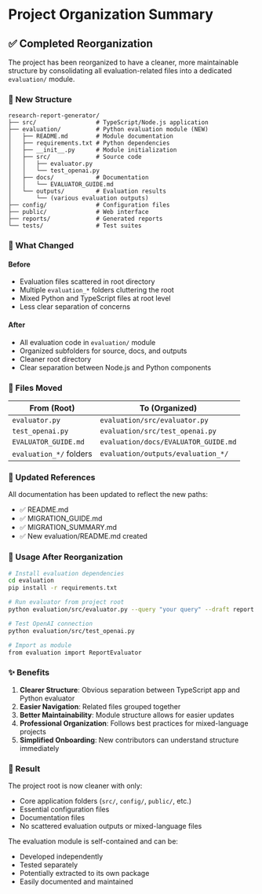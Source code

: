 # Project Organization Summary

## ✅ Completed Reorganization

The project has been reorganized to have a cleaner, more maintainable structure by consolidating all evaluation-related files into a dedicated `evaluation/` module.

### 📂 New Structure

```
research-report-generator/
├── src/                 # TypeScript/Node.js application
├── evaluation/          # Python evaluation module (NEW)
│   ├── README.md        # Module documentation
│   ├── requirements.txt # Python dependencies
│   ├── __init__.py      # Module initialization
│   ├── src/             # Source code
│   │   ├── evaluator.py
│   │   └── test_openai.py
│   ├── docs/            # Documentation
│   │   └── EVALUATOR_GUIDE.md
│   └── outputs/         # Evaluation results
│       └── (various evaluation outputs)
├── config/              # Configuration files
├── public/              # Web interface
├── reports/             # Generated reports
└── tests/               # Test suites
```

### 🔄 What Changed

#### Before
- Evaluation files scattered in root directory
- Multiple `evaluation_*` folders cluttering the root
- Mixed Python and TypeScript files at root level
- Less clear separation of concerns

#### After
- All evaluation code in `evaluation/` module
- Organized subfolders for source, docs, and outputs
- Cleaner root directory
- Clear separation between Node.js and Python components

### 📁 Files Moved

| From (Root) | To (Organized) |
|------------|----------------|
| `evaluator.py` | `evaluation/src/evaluator.py` |
| `test_openai.py` | `evaluation/src/test_openai.py` |
| `EVALUATOR_GUIDE.md` | `evaluation/docs/EVALUATOR_GUIDE.md` |
| `evaluation_*/` folders | `evaluation/outputs/evaluation_*/` |

### 📝 Updated References

All documentation has been updated to reflect the new paths:
- ✅ README.md
- ✅ MIGRATION_GUIDE.md
- ✅ MIGRATION_SUMMARY.md
- ✅ New evaluation/README.md created

### 🚀 Usage After Reorganization

```bash
# Install evaluation dependencies
cd evaluation
pip install -r requirements.txt

# Run evaluator from project root
python evaluation/src/evaluator.py --query "your query" --draft report.md --out evaluation/outputs/results

# Test OpenAI connection
python evaluation/src/test_openai.py

# Import as module
from evaluation import ReportEvaluator
```

### ✨ Benefits

1. **Clearer Structure**: Obvious separation between TypeScript app and Python evaluator
2. **Easier Navigation**: Related files grouped together
3. **Better Maintainability**: Module structure allows for easier updates
4. **Professional Organization**: Follows best practices for mixed-language projects
5. **Simplified Onboarding**: New contributors can understand structure immediately

### 🎯 Result

The project root is now cleaner with only:
- Core application folders (`src/`, `config/`, `public/`, etc.)
- Essential configuration files
- Documentation files
- No scattered evaluation outputs or mixed-language files

The evaluation module is self-contained and can be:
- Developed independently
- Tested separately
- Potentially extracted to its own package
- Easily documented and maintained
